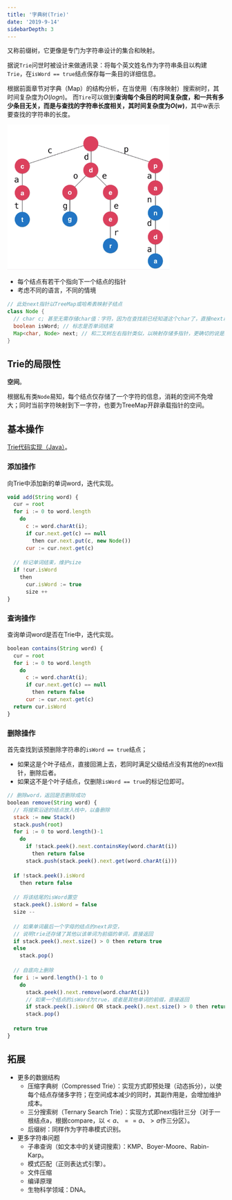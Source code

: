 ```yaml
---
title: '字典树(Trie)'
date: '2019-9-14'
sidebarDepth: 3
---
```


又称前缀树，它更像是专门为字符串设计的集合和映射。

据说`Trie`问世时被设计来做通讯录：将每个英文姓名作为字符串条目以构建`Trie`，在`isWord == true`结点保存每一条目的详细信息。

根据前面章节对字典（Map）的结构分析，在当使用（有序映射）搜索树时，其时间复杂度为$O(logn)$。
而`Tire`可以做到**查询每个条目的时间复杂度，和一共有多少条目无关，而是与查找的字符串长度相关，其时间复杂度为$O(w)$**，其中w表示要查找的字符串的长度。

![Trie概览](../../.imgs/trie-overview.png)

- 每个结点有若干个指向下一个结点的指针
- 考虑不同的语言，不同的情境

```java
// 此处next指针以TreeMap或哈希表映射子结点
class Node {
  // char c; 甚至无需存储char值：字符，因为在查找前已经知道这个char了，直接next以映射方式找到结点即可
  boolean isWord; // 标志是否单词结束
  Map<char, Node> next; // 和二叉树左右指针类似，以映射存储多指针，更确切的说是以字符映射到结点，区别仅此而已
}
```

## Trie的局限性

**空间**。

根据私有类`Node`易知，每个结点仅存储了一个字符的信息，消耗的空间不免增大；同时当前字符映射到下一字符，也要为TreeMap开辟承载指针的空间。

## 基本操作

[Trie代码实现（Java）](https://github.com/vfa25/dataStructure-algorithm/blob/master/datastructure/src/tree/Trie.java)。

### 添加操作

向Trie中添加新的单词word，迭代实现。

```js
void add(String word) {
  cur = root
  for i := 0 to word.length
    do
      c := word.charAt(i);
      if cur.next.get(c) == null
        then cur.next.put(c, new Node())
      cur := cur.next.get(c)

  // 标记单词结束，维护size
  if !cur.isWord
    then
      cur.isWord := true
      size ++
}
```

### 查询操作

查询单词word是否在Trie中，迭代实现。

```js
boolean contains(String word) {
  cur = root
  for i := 0 to word.length
    do
      c := word.charAt(i);
      if cur.next.get(c) == null
        then return false
      cur := cur.next.get(c)
  return cur.isWord
}
```

### 删除操作

首先查找到该预删除字符串的`isWord == true`结点；

- 如果这是个叶子结点，直接回溯上去，若同时满足父级结点没有其他的next指针，删除后者。
- 如果这不是个叶子结点，仅删除`isWord == true`的标记位即可。

```js
// 删除word，返回是否删除成功
boolean remove(String word) {
  // 将搜索沿途的结点放入栈中，以备删除
  stack := new Stack()
  stack.push(root)
  for i := 0 to word.length()-1
    do
      if !stack.peek().next.containsKey(word.charAt(i))
        then return false
      stack.push(stack.peek().next.get(word.charAt(i)))

  if !stack.peek().isWord
    then return false

  // 将该结尾的isWord置空
  stack.peek().isWord = false
  size --

  // 如果单词最后一个字母的结点的next非空，
  // 说明trie还存储了其他以该单词为前缀的单词，直接返回
  if stack.peek().next.size() > 0 then return true
  else
    stack.pop()

  // 自底向上删除
  for i := word.length()-1 to 0
    do
      stack.peek().next.remove(word.charAt(i))
      // 如果一个结点的isWord为true，或者是其他单词的前缀，直接返回
      if stack.peek().isWord OR stack.peek().next.size() > 0 then return true
      stack.pop()
  
  return true
}
```

## 拓展

- 更多的数据结构
  - 压缩字典树（Compressed Trie）：实现方式即预处理（动态拆分），以使每个结点存储多字符；在空间成本减少的同时，其副作用是，会增加维护成本。
  - 三分搜索树（Ternary Search Trie）：实现方式即next指针三分（对于一根结点a，根据compare，以$<a$、$==a$、$>a$作三分区）。
  - 后缀树：同样作为字符串模式识别。
- 更多字符串问题
  - 子串查询（如文本中的关键词搜索）：KMP、Boyer-Moore、Rabin-Karp。
  - 模式匹配（正则表达式引擎）。
  - 文件压缩
  - 编译原理
  - 生物科学领域：DNA。